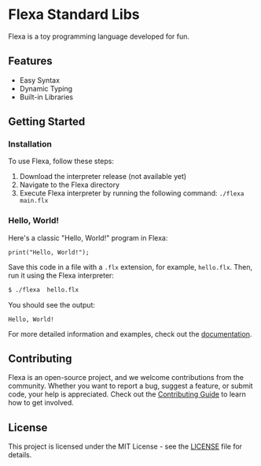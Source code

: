# Flexa Standard Libs

Flexa is a toy programming language developed for fun.

## Features
- Easy Syntax
- Dynamic Typing
- Built-in Libraries

## Getting Started

### Installation
To use Flexa, follow these steps:
1. Download the interpreter release (not available yet)
2. Navigate to the Flexa directory
3. Execute Flexa interpreter by running the following command: `./flexa main.flx`

### Hello, World!
Here's a classic "Hello, World!" program in Flexa:

```flexa
print("Hello, World!");
```

Save this code in a file with a `.flx` extension, for example, `hello.flx`. Then, run it using the Flexa interpreter:

```bash
$ ./flexa  hello.flx
```

You should see the output:

```
Hello, World!
```

For more detailed information and examples, check out the [documentation](https://flexa-script.github.io/).

## Contributing

Flexa is an open-source project, and we welcome contributions from the community. Whether you want to report a bug, suggest a feature, or submit code, your help is appreciated. Check out the [Contributing Guide](https://flexa-script.github.io/docs/contributing.md) to learn how to get involved.

## License

This project is licensed under the MIT License - see the [LICENSE](LICENSE) file for details.
